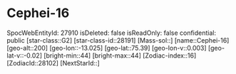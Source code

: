 ﻿---
location: [75.39,-13.025,200]
type: Station
tags:
- astro/Star

---

# Cephei-16

SpocWebEntityId: 27910
isDeleted: false
isReadOnly: false
confidential: public
[star-class::G2]
[star-class-id::28191]
[Mass-sol::]
[name::Cephei-16]
[geo-alt::200]
[geo-lon::-13.025]
[geo-lat::75.39]
[geo-lon-v::0.003]
[geo-lat-v::-0.02]
[bright-min::44]
[bright-max::44]
[Zodiac-index::16]
[ZodiacId::28102]
[NextStarId::]

